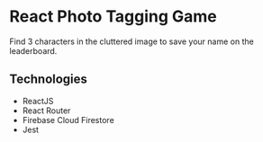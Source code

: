 # React Photo Tagging Game

Find 3 characters in the cluttered image to save your name on the leaderboard. 

## Technologies
- ReactJS
- React Router
- Firebase Cloud Firestore
- Jest
